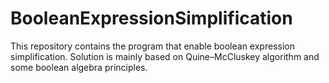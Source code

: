 # BooleanExpressionSimplification
This repository contains the program that enable boolean expression simplification.  Solution is mainly based on Quine–McCluskey algorithm and some boolean algebra principles.




